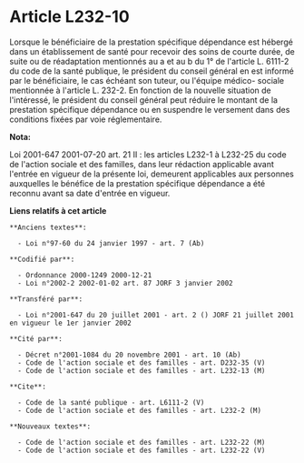 # Article L232-10

Lorsque le bénéficiaire de la prestation spécifique dépendance est hébergé dans un établissement de santé pour recevoir des
soins de courte durée, de suite ou de réadaptation mentionnés au a et au b du 1° de l'article L. 6111-2 du code de la santé
publique, le président du conseil général en est informé par le bénéficiaire, le cas échéant son tuteur, ou l'équipe médico-
sociale mentionnée à l'article L. 232-2. En fonction de la nouvelle situation de l'intéressé, le président du conseil général
peut réduire le montant de la prestation spécifique dépendance ou en suspendre le versement dans des conditions fixées par
voie réglementaire.

**Nota:**

Loi 2001-647 2001-07-20 art. 21 II : les articles L232-1 à L232-25 du code de l'action sociale et des familles, dans leur
rédaction applicable avant l'entrée en vigueur de la présente loi, demeurent applicables aux personnes auxquelles le bénéfice
de la prestation spécifique dépendance a été reconnu avant sa date d'entrée en vigueur.

**Liens relatifs à cet article**

	**Anciens textes**:

	  - Loi n°97-60 du 24 janvier 1997 - art. 7 (Ab)

	**Codifié par**:

	  - Ordonnance 2000-1249 2000-12-21
	  - Loi n°2002-2 2002-01-02 art. 87 JORF 3 janvier 2002

	**Transféré par**:

	  - Loi n°2001-647 du 20 juillet 2001 - art. 2 () JORF 21 juillet 2001 en vigueur le 1er janvier 2002

	**Cité par**:

	  - Décret n°2001-1084 du 20 novembre 2001 - art. 10 (Ab)
	  - Code de l'action sociale et des familles - art. D232-35 (V)
	  - Code de l'action sociale et des familles - art. L232-13 (M)

	**Cite**:

	  - Code de la santé publique - art. L6111-2 (V)
	  - Code de l'action sociale et des familles - art. L232-2 (M)

	**Nouveaux textes**:

	  - Code de l'action sociale et des familles - art. L232-22 (M)
	  - Code de l'action sociale et des familles - art. L232-22 (V)
